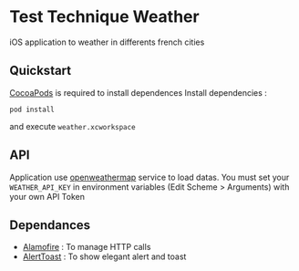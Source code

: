 # Test Technique Weather

iOS application to weather in differents french cities

## Quickstart

[CocoaPods](https://cocoapods.org/) is required to install dependences
Install dependencies : 
```
pod install
```
and execute `weather.xcworkspace`

## API

Application use [openweathermap](https://openweathermap.org/) service to load datas.
You must set your `WEATHER_API_KEY` in environment variables (Edit Scheme > Arguments) with your own API Token

## Dependances
- [Alamofire](https://github.com/Alamofire/Alamofire) : To manage HTTP calls
- [AlertToast](https://github.com/elai950/AlertToast) : To show elegant alert and toast